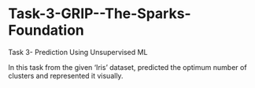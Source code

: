 # Task-3-GRIP--The-Sparks-Foundation

Task 3- Prediction Using Unsupervised ML

In this task from the given ‘Iris’ dataset, predicted the optimum number of clusters and represented it visually.
